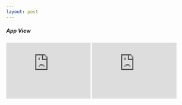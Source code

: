 ```yaml
---
layout: post
---
```


##### App View

<iframe width="45%" height="auto" src="https://is4-ssl.mzstatic.com/image/thumb/Purple128/v4/81/80/e0/8180e0f3-4e15-a4a4-2570-8706d5629f67/mzl.emlwleap.png/900x0w.jpg" frameborder="0"></iframe>
<iframe width="45%" height="auto" src="https://is2-ssl.mzstatic.com/image/thumb/Purple128/v4/0f/9b/c0/0f9bc070-d5cf-cf4b-b1d0-2aef08b371d1/mzl.yjwdvujf.png/690x0w.jpg" frameborder="0"></iframe>